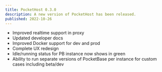 ```yaml
---
title: PocketHost 0.3.0
description: A new version of PocketHost has been released.
published: 2022-10-26
---
```


- Improved realtime support in proxy
- Updated developer docs
- Improved Docker support for dev and prod
- Complete UX redesign
- Idle/running status for PB instance now shows in green
- Ability to run separate versions of PocketBase per instance for custom cases including beta/dev
